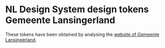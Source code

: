# NL Design System design tokens Gemeente Lansingerland

These tokens have been obtained by analysing the [website of Gemeente Lansingerland](https://www.lansingerland.nl/).
